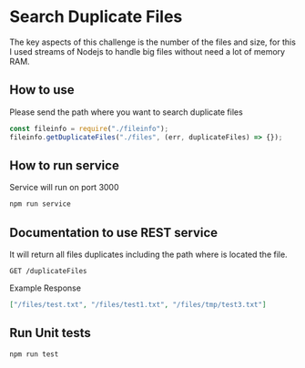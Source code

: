 # Search Duplicate Files

The key aspects of this challenge is the number of the files and size, for this I used streams of Nodejs to handle big files without need a lot of memory RAM.

## How to use

Please send the path where you want to search duplicate files

```javascript
const fileinfo = require("./fileinfo");
fileinfo.getDuplicateFiles("./files", (err, duplicateFiles) => {});
```

## How to run service

Service will run on port 3000

```sh
npm run service
```

## Documentation to use REST service

It will return all files duplicates including the path where is located the file.

```postman
GET /duplicateFiles
```

Example Response

```json
["/files/test.txt", "/files/test1.txt", "/files/tmp/test3.txt"]
```

## Run Unit tests

```sh
npm run test
```
